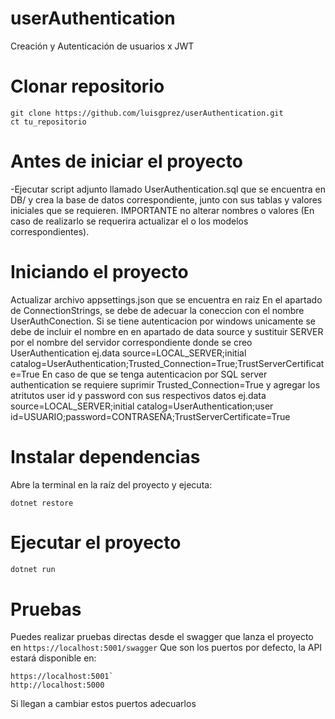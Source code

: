 # userAuthentication
Creación y Autenticación de usuarios x JWT

# Clonar repositorio
```
git clone https://github.com/luisgprez/userAuthentication.git
ct tu_repositorio
```

# Antes de iniciar el proyecto
-Ejecutar script adjunto llamado UserAuthentication.sql que se encuentra en DB/ y crea la base de datos correspondiente, junto con sus tablas y valores iniciales que se requieren.
IMPORTANTE no alterar nombres o valores (En caso de realizarlo se requerira actualizar el o los modelos correspondientes).

# Iniciando el proyecto
Actualizar archivo appsettings.json que se encuentra en raiz
En el apartado de ConnectionStrings, se debe de adecuar la coneccion con el nombre UserAuthConection.
Si se tiene autenticacion por windows unicamente se debe de incluir el nombre en en apartado de data source y sustituir SERVER por el nombre del servidor correspondiente donde se creo UserAuthentication
ej.data source=LOCAL_SERVER;initial catalog=UserAuthentication;Trusted_Connection=True;TrustServerCertificate=True
En caso de que se tenga autenticacion por SQL server authentication se requiere suprimir Trusted_Connection=True y agregar los atritutos user id y password con sus respectivos datos
ej.data source=LOCAL_SERVER;initial catalog=UserAuthentication;user id=USUARIO;password=CONTRASEÑA;TrustServerCertificate=True

# Instalar dependencias
Abre la terminal en la raíz del proyecto y ejecuta:
```
dotnet restore
```

# Ejecutar el proyecto
```bash
dotnet run
```

# Pruebas
Puedes realizar pruebas directas desde el swagger que lanza el proyecto en 
`https://localhost:5001/swagger`
Que son los puertos por defecto, la API estará disponible en:  
```
https://localhost:5001`
http://localhost:5000
```
Si llegan a cambiar estos puertos adecuarlos
